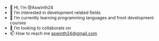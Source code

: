 - 👋 Hi, I’m @Aswinth24
- 👀 I’m interested in development related fields
- 🌱 I’m currently learning programming languages and front development courses
- 💞️ I’m looking to collaborate on 
- 📫 How to reach me  aswinth24@gmail.com

<!---
Aswinth24/Aswinth24 is a ✨ special ✨ repository because its `README.md` (this file) appears on your GitHub profile.
You can click the Preview link to take a look at your changes.
--->
